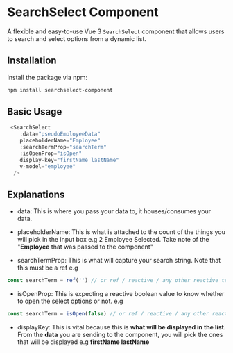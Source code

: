 # SearchSelect Component

A flexible and easy-to-use Vue 3 `SearchSelect` component that allows users to search and select options from a dynamic list.

## Installation

Install the package via npm:

```bash
npm install searchselect-component
```

## Basic Usage

```js
 <SearchSelect
    :data="pseudoEmployeeData"
    placeholderName="Employee"
    :searchTermProp="searchTerm"
    :isOpenProp="isOpen"
    display-key="firstName lastName"
    v-model="employee"
  />
```

## Explanations

- data: This is where you pass your data to, it houses/consumes your data.

- placeholderName: This is what is attached to the count of the things you will pick in the input box e.g 2 Employee Selected. Take note of the "**Employee** that was passed to the component"

- searchTermProp: This is what will capture your search string. Note that this must be a ref e.g

```js
const searchTerm = ref('') // or ref / reactive / any other reactive term
```

- isOpenProp: This is expecting a reactive boolean value to know whether to open the select options or not. e.g

```js
const searchTerm = isOpen(false) // or ref / reactive / any other reactive term
```

- displayKey: This is vital because this is **what will be displayed in the list**. From the **data** you are sending to the component, you will pick the ones that will be displayed e.g **firstName lastName**
